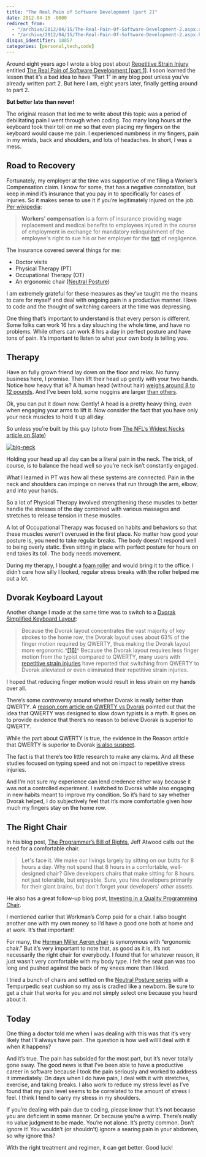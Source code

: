 ```yaml
---
title: "The Real Pain of Software Development [part 2]"
date: 2012-04-15 -0800
redirect_from:
  - "/archive/2012/04/15/The-Real-Pain-Of-Software-Development-2.aspx.aspx.html/"
  - "/archive/2012/04/15/The-Real-Pain-Of-Software-Development-2.aspx.html/"
disqus_identifier: 18857
categories: [personal,tech,code]
---
```

Around eight years ago I wrote a blog post about [Repetitive Strain
Injury](http://en.wikipedia.org/wiki/Repetitive_strain_injury "Repetive Strain Injury on Wkipedia")
entitled [The Real Pain of Software Development [part
1]](https://haacked.com/archive/2004/06/09/The-Real-Pain-Of-Software-Development-1.aspx).
I soon learned the lesson that it’s a bad idea to have “Part 1” in any
blog post unless you’ve already written part 2. But here I am, eight
years later, finally getting around to part 2.

**But better late than never!**

The original reason that led me to write about this topic was a period
of debilitating pain I went through when coding. Too many long hours at
the keyboard took their toll on me so that even placing my fingers on
the keyboard would cause me pain. I experienced numbness in my fingers,
pain in my wrists, back and shoulders, and lots of headaches. In short,
I was a mess.

Road to Recovery
----------------

Fortunately, my employer at the time was supportive of me filing a
Worker’s Compensation claim. I know for some, that has a negative
connotation, but keep in mind it’s insurance that you pay in to
specifically for cases of injuries. So it makes sense to use it if
you’re legitimately injured on the job. [Per
wikipedia](http://en.wikipedia.org/wiki/Workers'_compensation):

> **Workers' compensation** is a form of insurance providing wage
> replacement and medical benefits to employees injured in the course of
> employment in exchange for mandatory relinquishment of the employee's
> right to sue his or her employer for the
> [tort](http://en.wikipedia.org/wiki/Tort) of negligence.

The insurance covered several things for me:

-   Doctor visits
-   Physical Therapy (PT)
-   Occupational Therapy (OT)
-   An ergonomic chair ([Neutral
    Posture](http://www.amazon.com/Neutral-Posture-8000-Series/dp/B000WO09V4/ref=sr_1_cc_1?s=aps&ie=UTF8&qid=1334549364&sr=1-1-catcorr "Neutral Posture"))

I am extremely grateful for these measures as they’ve taught me the
means to care for myself and deal with ongoing pain in a productive
manner. I love to code and the thought of switching careers at the time
was depressing.

One thing that’s important to understand is that every person is
different. Some folks can work 16 hrs a day slouching the whole time,
and have no problems. While others can work 8 hrs a day in perfect
posture and have tons of pain. It’s important to listen to what your own
body is telling you.

Therapy
-------

Have an fully grown friend lay down on the floor and relax. No funny
business here, I promise. Then lift their head up gently with your two
hands. Notice how heavy that is? A human head (without hair) [weighs
around 8 to 12
pounds](http://danny.oz.au/anthropology/notes/human-head-weight.html "Human Head Weight").
And I’ve been told, some noggins are larger [than
others](https://haacked.com/archive/2006/09/18/My_Sandwich_Compartment_ForeheadAgain.aspx).

Ok, you can put it down now. Gently! A head is a pretty heavy thing,
even when engaging your arms to lift it. Now consider the fact that you
have only your neck muscles to hold it up all day.

So unless you’re built by this guy (photo from [The NFL’s Widest Necks
article on
Slate](http://www.slate.com/slideshows/sports/the-nfls-widest-necks.html "NFL's Widest Neck"))

[![big-neck](https://haacked.com/images/haacked_com/WindowsLiveWriter/0f290b5866d0_11DF0/big-neck_thumb.png "big-neck")](https://haacked.com/images/haacked_com/WindowsLiveWriter/0f290b5866d0_11DF0/big-neck_2.png)

Holding your head up all day can be a literal pain in the neck. The
trick, of course, is to balance the head well so you’re neck isn’t
constantly engaged.

What I learned in PT was how all these systems are connected. Pain in
the neck and shoulders can impinge on nerves that run through the arm,
elbow, and into your hands.

So a lot of Physical Therapy involved strengthening these muscles to
better handle the stresses of the day combined with various massages and
stretches to release tension in these muscles.

A lot of Occupational Therapy was focused on habits and behaviors so
that these muscles weren’t overused in the first place. No matter how
good your posture is, you need to take regular breaks. The body doesn’t
respond well to being overly static. Even sitting in place with perfect
posture for hours on end takes its toll. The body needs movement.

During my therapy, I bought a [foam
roller](http://www.amazon.com/gp/product/B007EDGUK0/ref=as_li_ss_tl?ie=UTF8&tag=youvebeenhaac-20&linkCode=as2&camp=1789&creative=390957&creativeASIN=B007EDGUK0 "Foam Roller")
and would bring it to the office. I didn’t care how silly I looked,
regular stress breaks with the roller helped me out a lot.

Dvorak Keyboard Layout
----------------------

Another change I made at the same time was to switch to a [Dvorak
Simplified Keyboard
Layout](http://en.wikipedia.org/wiki/Dvorak_Simplified_Keyboard "Dvorak on Wikipedia"):

> Because the Dvorak layout concentrates the vast majority of key
> strokes to the home row, the Dvorak layout uses about 63% of the
> finger motion required by QWERTY, thus making the Dvorak layout more
> ergonomic.^[[16]](http://en.wikipedia.org/wiki/Dvorak_Simplified_Keyboard#cite_note-15)^
> Because the Dvorak layout requires less finger motion from the typist
> compared to QWERTY, many users with [repetitive strain
> injuries](http://en.wikipedia.org/wiki/Repetitive_strain_injuries)
> have reported that switching from QWERTY to Dvorak alleviated or even
> eliminated their repetitive strain injuries.

I hoped that reducing finger motion would result in less strain on my
hands over all.

There’s some controversy around whether Dvorak is really better than
QWERTY. A [reason.com article on QWERTY vs
Dvorak](http://reason.com/archives/1996/06/01/typing-errors/singlepage "Typing Errors")
pointed out that the idea that QWERTY was designed to slow down typists
is a myth. It goes on to provide evidence that there’s no reason to
believe Dvorak is superior to QWERTY.

While the part about QWERTY is true, the evidence in the Reason article
that QWERTY is superior to Dvorak [is also
suspect](http://www.freakonomics.com/2007/05/30/qwerty-vs-dvorak/ "QWERTY vs Dvorak").

The fact is that there’s too little research to make any claims. And all
these studies focused on typing speed and not on impact to repetitive
stress injuries.

And I’m not sure my experience can lend credence either way because it
was not a controlled experiment. I switched to Dvorak while also
engaging in new habits meant to improve my condition. So it’s hard to
say whether Dvorak helped, I do subjectively feel that it’s more
comfortable given how much my fingers stay on the home row.

The Right Chair
---------------

In his blog post, [The Programmer’s Bill of
Rights](http://www.codinghorror.com/blog/2006/08/the-programmers-bill-of-rights.html "Programmer's Bill of Rights"),
Jeff Atwood calls out the need for a comfortable chair.

> Let's face it. We make our livings largely by sitting on our butts for
> 8 hours a day. Why not spend that 8 hours in a comfortable,
> well-designed chair? Give developers chairs that make sitting for 8
> hours not just tolerable, but enjoyable. Sure, you hire developers
> primarily for their giant brains, but don't forget your developers'
> *other* assets.

He also has a great follow-up blog post, [Investing in a Quality
Programming
Chair](http://www.codinghorror.com/blog/2008/07/investing-in-a-quality-programming-chair.html "Investing in a Quality Programming Chair").

I mentioned earlier that Workman’s Comp paid for a chair. I also bought
another one with my own money so I’d have a good one both at home and at
work. It’s that important!

For many, the [Herman Miller Aeron
chair](http://www.amazon.com/gp/product/B003M1C7XW/ref=as_li_ss_tl?ie=UTF8&tag=youvebeenhaac-20&linkCode=as2&camp=1789&creative=390957&creativeASIN=B003M1C7XW "Herman Miller")
is synonymous with “ergonomic chair.” But it’s very important to note
that, as good as it is, it’s not necessarily the right chair for
everybody. I found that for whatever reason, it just wasn’t very
comfortable with my body type. I felt the seat pan was too long and
pushed against the back of my knees more than I liked.

I tried a bunch of chairs and settled on the [Neutral Posture
series](http://www.amazon.com/gp/product/B000WO09V4/ref=as_li_ss_tl?ie=UTF8&tag=youvebeenhaac-20&linkCode=as2&camp=1789&creative=390957&creativeASIN=B000WO09V4 "Neutral Posture")
with a Tempurpedic seat cushion so my ass is cradled like a newborn. Be
sure to get a chair that works for you and not simply select one because
you heard about it.

Today
-----

One thing a doctor told me when I was dealing with this was that it’s
very likely that I’ll always have pain. The question is how well will I
deal with it when it happens?

And it’s true. The pain has subsided for the most part, but it’s never
totally gone away. The good news is that I’ve been able to have a
productive career in software because I took the pain seriously and
worked to address it immediately. On days when I do have pain, I deal
with it with stretches, exercise, and taking breaks. I also work to
reduce my stress level as I’ve found that my pain level seems to be
correlated to the amount of stress I feel. I think I tend to carry my
stress in my shoulders.

If you’re dealing with pain due to coding, please know that it’s not
because you are deficient in some manner. Or because you’re a wimp.
There’s really no value judgment to be made. You’re not alone. It’s
pretty common. Don’t ignore it! You wouldn’t (or shouldn’t) ignore a
searing pain in your abdomen, so why ignore this?

With the right treatment and regimen, it can get better. Good luck!
